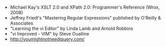 - Michael Kay's XSLT 2.0 and XPath 2.0: Programmer's Reference (Wrox, 2008)
- Jeffrey Friedl's "Mastering Regular Expressions" published by O'Reilly & Associates
- "Learning the vi Editor" by Linda Lamb and Arnold Robbins
- "vi Improved - VIM" by Steve Oualline
- http://youmightnotneedjquery.com/
